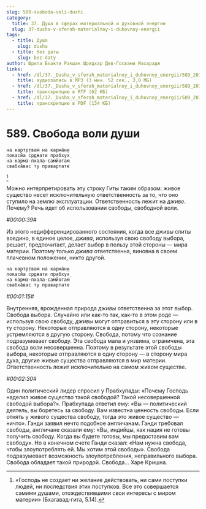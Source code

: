 ```yaml
---
slug: 589-svoboda-voli-dushi
category:
  title: 37. Душа в сферах материальной и духовной энергии
  slug: 37-dusha-v-sferah-materialnoy-i-duhovnoy-energii
tags:
  - title: Душа
    slug: dusha
  - title: без даты
    slug: bez-daty
author: Шрила Бхакти Ракшак Шридхар Дев-Госвами Махарадж
links:
  - href: /dl/37._Dusha_v_sferah_materialnoy_i_duhovnoy_energii/589_2012.07.25.16_ShridharMj_Svoboda_voli_dushi.mp3
    title: аудиозапись в MP3 (3 мин. 52 сек., 3,0 МБ)
  - href: /dl/37._Dusha_v_sferah_materialnoy_i_duhovnoy_energii/589_2012.07.25.16_ShridharMj_Svoboda_voli_dushi.rtf
    title: транскрипцию в RTF (62 КБ)
  - href: /dl/37._Dusha_v_sferah_materialnoy_i_duhovnoy_energii/589_2012.07.25.16_ShridharMj_Svoboda_voli_dushi.pdf
    title: транскрипцию в PDF (134 КБ)
---
```


# 589. Свобода воли души

    на картр̣твам̇ на карма̄н̣и
    локасйа ср̣джати прабхух̣
    на карма-пхала-сам̇йогам̇
    свабха̄вас ту правартате
[^_ftn1]

Можно интерпретировать эту строку Гиты таким образом: живое существо несет исключительную ответственность за то, что оно ступило на землю эксплуатации. Ответственность лежит на *дживе*. Почему? Речь идет об использовании свободы, свободной воли.

*#00:00:39#*

Из этого недифференцированного состояния, когда все *дживы* слиты воедино, в единое целое, *джива*, используя свою свободу выбора, решает, предпочитает, делает выбор в пользу этой стороны — мира материи. Поэтому только *джива* ответственна, виновна в своем плачевном положении, никто другой.

    на картр̣твам̇ на карма̄н̣и
    локасйа ср̣джати прабхух̣
    на карма-пхала-сам̇йогам̇
    свабха̄вас ту правартате

*#00:01:15#*

Внутренняя, врожденная природа *дживы* ответственна за этот выбор. Свобода выбора. Случайно или как-то так, как-то в этом роде — используя свою свободу, *дживы* могут отправиться в эту сторону или в ту сторону. Некоторые отправляются в одну сторону, некоторые устремляются в другую сторону. Свобода, потому что сознание подразумевает свободу. Эта свобода мала и уязвима, ограничена, эта свобода воли несовершенна. Поэтому в результате этой свободы выбора, некоторые отправляются в одну сторону — в сторону мира духа, другие живые существа отправляются в мир материи. Ответственность лежит исключительно на самом живом существе.

*#00:02:30#*

Один политический лидер спросил у Прабхупады: «Почему Господь наделил живое существо такой свободой? Такой несовершенной свободой выбора?». Прабхупада ответил ему: «Вы — политический деятель, вы боретесь за свободу. Вам известна ценность свободы. Если отнять у живого существа свободу, тогда это живое существо — ничто». Ганди заявил нечто подобное англичанам. Ганди требовал свободы, англичане сказали ему: «Вы, индийцы, как нация не готовы получить свободу. Когда вы будете готовы, мы предоставим вам свободу». Но в конечном счете Ганди сказал: «Нам нужна свобода, чтобы злоупотреблять ей. Мы хотим этой свободы». Свобода подразумевает возможность злоупотребления, неправильного выбора. Свобода обладает такой природой. Свобода… Харе Кришна.



[^_ftn1]: «Господь не создает ни желание действовать, ни сами поступки людей, ни последствия этих поступков. Все это совершается самими душами, отождествившими свои интересы с миром материи» (Бхагавад-гита, 5.14).


